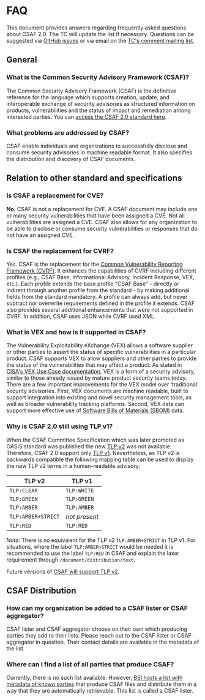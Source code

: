 # FAQ

This document provides answers regarding frequently asked questions about CSAF 2.0. The TC will update the list if necessary. Questions can be suggested via [GitHub issues](https://github.com/oasis-tcs/csaf/issues) or via email on the [TC's comment mailing list](https://lists.oasis-open.org/archives/csaf-comment/).

## General

### What is the Common Security Advisory Framework (CSAF)?

The Common Security Advisory Framework (CSAF) is the definitive reference for the language which supports creation, update, and interoperable exchange of security advisories as structured information on products, vulnerabilities and the status of impact and remediation among interested parties. You can [access the CSAF 2.0 standard here](https://docs.oasis-open.org/csaf/csaf/v2.0/os/csaf-v2.0-os.html).

### What problems are addressed by CSAF?

CSAF enable individuals and organizations to successfully disclose and consume security advisories in machine readable format. It also specifies the distribution and discovery of CSAF documents.

## Relation to other standard and specifications

### Is CSAF a replacement for CVE?

**No.** CSAF is not a replacement for CVE. A CSAF document may include one or many security vulnerabilities that have been assigned a CVE. Not all vulnerabilities are assigned a CVE. CSAF also allows for any organization to be able to disclose or consume security vulnerabilities or responses that do not have an assigned CVE.

### Is CSAF the replacement for CVRF?

Yes. CSAF is the replacement for the [Common Vulnerability Reporting Framework (CVRF)](https://docs.oasis-open.org/csaf/csaf-cvrf/v1.2/csaf-cvrf-v1.2.html). It enhances the capabilities of CVRF including different profiles (e.g., CSAF Base, Informational Advisory, Incident Response, VEX, etc.). Each profile extends the base profile "CSAF Base" - directly or indirect through another profile from the standard - by making additional fields from the standard mandatory. A profile can always add, but never subtract nor overwrite requirements defined in the profile it extends. CSAF also provides several additional enhancements that were not supported in CVRF. In addition, CSAF uses JSON while CVRF used XML.

### What is VEX and how is it supported in CSAF?

The Vulnerability Exploitability eXchange (VEX) allows a software supplier or other parties to assert the status of specific vulnerabilities in a particular product. CSAF supports VEX to allow suppliers and other parties to provide the status of the vulnerabilities that may affect a product. As stated in [CISA's VEX Use Case documentation](https://www.cisa.gov/sites/default/files/publications/VEX_Use_Cases_Aprill2022.pdf), VEX is a form of a security advisory, similar to those already issued by mature product security teams today. There are a few important improvements for the VEX model over ‘traditional’ security advisories. First, VEX documents are machine readable, built to support integration into existing and novel security management tools, as well as broader vulnerability tracking platforms. Second, VEX data can support more effective use of [Software Bills of Materials (SBOM)](https://www.cisa.gov/sbom) data.

### Why is CSAF 2.0 still using TLP v1?

When the CSAF Committee Specification which was later promoted as OASIS standard was published the new [TLP v2](https://www.first.org/tlp/) was not available. Therefore, CSAF 2.0 support only [TLP v1](https://www.first.org/tlp/v1/). Nevertheless, as TLP v2 is backwards compatible the following mapping table can be used to display the new TLP v2 terms in a human-readable advisory:

| TLP v2 | TLP v1 |
|--------|--------|
| `TLP:CLEAR` | `TLP:WHITE` |
| `TLP:GREEN` | `TLP:GREEN` |
| `TLP:AMBER` | `TLP:AMBER` |
| `TLP:AMBER+STRICT` | *not present* |
| `TLP:RED` | `TLP:RED` |

*Note:* There is no equivalent for the TLP v2 `TLP:AMBER+STRICT` in TLP v1. For situations, where the label `TLP:AMBER+STRICT` would be needed it is recommended to use the label `TLP:RED` in CSAF and explain the laxer requirement through `/document/distribution/text`.

Future versions of [CSAF will support TLP v2](https://github.com/oasis-tcs/csaf/issues/591).

## CSAF Distribution

### How can my organization be added to a CSAF lister or CSAF aggregator?

CSAF lister and CSAF aggregator choose on their own which producing parties they add to their lists. Please reach out to the CSAF lister or CSAF aggregator in question. Their contact details are available in the metadata of the list.

### Where can I find a list of all parties that produce CSAF?

Currently, there is no such list available. However, [BSI hosts a list with metadata of known parties](https://wid.cert-bund.de/.well-known/csaf-aggregator/aggregator.json) that produce CSAF files and distribute them in a way that they are automatically retrievable. This list is called a CSAF lister.
